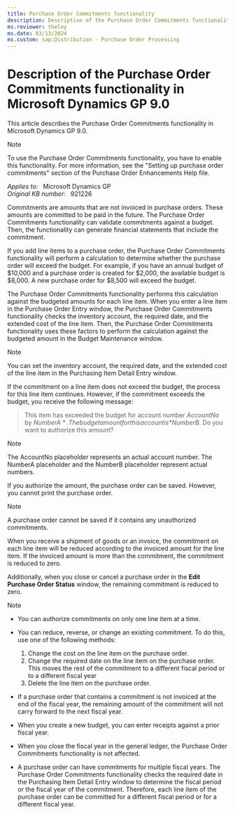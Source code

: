 ```yaml
---
title: Purchase Order Commitments functionality
description: Description of the Purchase Order Commitments functionality in Microsoft Dynamics GP 9.0.
ms.reviewer: theley
ms.date: 03/13/2024
ms.custom: sap:Distribution - Purchase Order Processing
---
```

# Description of the Purchase Order Commitments functionality in Microsoft Dynamics GP 9.0

This article describes the Purchase Order Commitments functionality in Microsoft Dynamics GP 9.0.

> [!NOTE]
> To use the Purchase Order Commitments functionality, you have to enable this functionality. For more information, see the "Setting up purchase order commitments" section of the Purchase Order Enhancements Help file.

_Applies to:_ &nbsp; Microsoft Dynamics GP  
_Original KB number:_ &nbsp; 921226

Commitments are amounts that are not invoiced in purchase orders. These amounts are committed to be paid in the future. The Purchase Order Commitments functionality can validate commitments against a budget. Then, the functionality can generate financial statements that include the commitment.

If you add line items to a purchase order, the Purchase Order Commitments functionality will perform a calculation to determine whether the purchase order will exceed the budget. For example, if you have an annual budget of $10,000 and a purchase order is created for $2,000, the available budget is $8,000. A new purchase order for $8,500 will exceed the budget.

The Purchase Order Commitments functionality performs this calculation against the budgeted amounts for each line item. When you enter a line item in the Purchase Order Entry window, the Purchase Order Commitments functionality checks the inventory account, the required date, and the extended cost of the line item. Then, the Purchase Order Commitments functionality uses these factors to perform the calculation against the budgeted amount in the Budget Maintenance window.

> [!NOTE]
> You can set the inventory account, the required date, and the extended cost of the line item in the Purchasing Item Detail Entry window.

If the commitment on a line item does not exceed the budget, the process for this line item continues. However, if the commitment exceeds the budget, you receive the following message:

> This item has exceeded the budget for account number *AccountNo* by *$NumberA*. The budget amount for this account is *$NumberB*. Do you want to authorize this amount?

> [!NOTE]
> The AccountNo placeholder represents an actual account number. The NumberA placeholder and the NumberB placeholder represent actual numbers.

If you authorize the amount, the purchase order can be saved. However, you cannot print the purchase order.

> [!NOTE]
> A purchase order cannot be saved if it contains any unauthorized commitments.

When you receive a shipment of goods or an invoice, the commitment on each line item will be reduced according to the invoiced amount for the line item. If the invoiced amount is more than the commitment, the commitment is reduced to zero.

Additionally, when you close or cancel a purchase order in the **Edit Purchase Order Status** window, the remaining commitment is reduced to zero.

> [!NOTE]
>
> - You can authorize commitments on only one line item at a time.
> - You can reduce, reverse, or change an existing commitment. To do this, use one of the following methods:
>
>    1. Change the cost on the line item on the purchase order.
>    2. Change the required date on the line item on the purchase order. This moves the rest of the commitment to a different fiscal period or to a different fiscal year
>    3. Delete the line item on the purchase order.
>
> - If a purchase order that contains a commitment is not invoiced at the end of the fiscal year, the remaining amount of the commitment will not carry forward to the next fiscal year.
> - When you create a new budget, you can enter receipts against a prior fiscal year.
> - When you close the fiscal year in the general ledger, the Purchase Order Commitments functionality is not affected.
> - A purchase order can have commitments for multiple fiscal years. The Purchase Order Commitments functionality checks the required date in the Purchasing Item Detail Entry window to determine the fiscal period or the fiscal year of the commitment. Therefore, each line item of the purchase order can be committed for a different fiscal period or for a different fiscal year.
